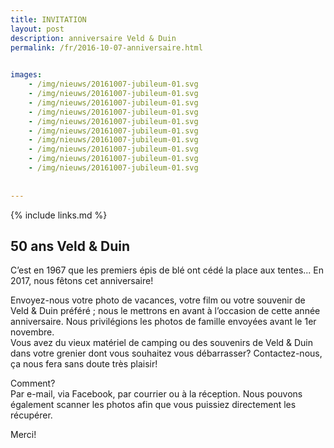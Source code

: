 ```yaml
---
title: INVITATION
layout: post
description: anniversaire Veld & Duin
permalink: /fr/2016-10-07-anniversaire.html

    
images: 
    - /img/nieuws/20161007-jubileum-01.svg
    - /img/nieuws/20161007-jubileum-01.svg
    - /img/nieuws/20161007-jubileum-01.svg
    - /img/nieuws/20161007-jubileum-01.svg
    - /img/nieuws/20161007-jubileum-01.svg
    - /img/nieuws/20161007-jubileum-01.svg
    - /img/nieuws/20161007-jubileum-01.svg
    - /img/nieuws/20161007-jubileum-01.svg
    - /img/nieuws/20161007-jubileum-01.svg
    - /img/nieuws/20161007-jubileum-01.svg
  
    
---
```


{% include links.md %}

## 50 ans Veld & Duin
C’est en 1967 que les premiers épis de blé ont cédé la place aux tentes... En 2017, nous fêtons cet anniversaire!

Envoyez-nous votre photo de vacances, votre film ou votre souvenir de Veld & Duin préféré ; nous le mettrons en avant à l’occasion de cette année anniversaire. Nous privilégions les photos de famille envoyées avant le 1er novembre.<br>
Vous avez du vieux matériel de camping ou des souvenirs de Veld & Duin dans votre grenier dont vous souhaitez vous débarrasser? Contactez-nous, ça nous fera sans doute très plaisir!

Comment?<br>
Par e-mail, via Facebook, par courrier ou à la réception. Nous pouvons également scanner les photos afin que vous puissiez directement les récupérer.

Merci!


